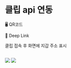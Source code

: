 # 클립 api 연동

🖥️ QR코드

📱 Deep Link

클립 접속 후 화면에 지갑 주소 표시

<br>
<img src="https://img.shields.io/badge/react-61DAFB?style=for-the-badge&logo=react&logoColor=black"> <img src="https://img.shields.io/badge/javascript-F7DF1E?style=for-the-badge&logo=javascript&logoColor=black"> 

